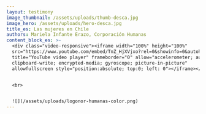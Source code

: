 ```yaml
---
layout: testimony
image_thumbnail: /assets/uploads/thumb-desca.jpg
image_hero: /assets/uploads/hero-desca.jpg
title_es: Las mujeres en Chile
authors: Mariela Infante Erazo, Corporación Humanas
content_block_es: >-
  <div class="video-responsive"><iframe width="100%" height="100%"
  src="https://www.youtube.com/embed/TnZ_HjXVjxo?rel=0&showinfo=0&autohide=1&modestbranding=1"
  title="YouTube video player" frameborder="0" allow="accelerometer; autoplay;
  clipboard-write; encrypted-media; gyroscope; picture-in-picture"
  allowfullscreen style="position:absolute; top:0; left: 0"></iframe></div>


  <br>


  ![](/assets/uploads/logonor-humanas-color.png)
---
```

